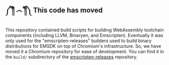## ༼ ༎ຶ ෴ ༎ຶ༽ This code has moved

This repository contained build scripts for building WebAssembly toolchain
components (including LLVM, Binaryen, and Emscripten). Eventually it was
only used for the "emscripten-releases" builders used to build binary
distributions for EMSDK on top of Chromium's infrastructure. So, we
have moved it a Chromium repository for ease of development. You can
find it in the `build/` subdirectory of the
[emscripten-releases](https://chromium.googlesource.com/emscripten-releases/)
repository.
